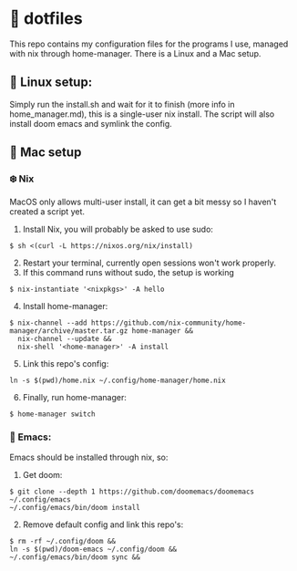 # 📓 dotfiles

This repo contains my configuration files for the programs I use, managed with nix through home-manager.
There is a Linux and a Mac setup.

## 🐧 Linux setup:
Simply run the install.sh and wait for it to finish (more info in home_manager.md), this
is a single-user nix install. The script will also install doom emacs and 
symlink the config.
## 🍎 Mac setup
### ❄️ Nix
MacOS only allows multi-user install, it can get a bit messy so I haven't
created a script yet.

1. Install Nix, you will probably be asked to use sudo: 
```
$ sh <(curl -L https://nixos.org/nix/install)
```
2. Restart your terminal, currently open sessions won't work properly.
3. If this command runs without sudo, the setup is working
```
$ nix-instantiate '<nixpkgs>' -A hello
```
4. Install home-manager:
```
$ nix-channel --add https://github.com/nix-community/home-manager/archive/master.tar.gz home-manager &&
  nix-channel --update &&
  nix-shell '<home-manager>' -A install
```
5. Link this repo's config:
```
ln -s $(pwd)/home.nix ~/.config/home-manager/home.nix
```
6. Finally, run home-manager:
```
$ home-manager switch
```
### 🐃 Emacs:
Emacs should be installed through nix, so:
1. Get doom:
```
$ git clone --depth 1 https://github.com/doomemacs/doomemacs ~/.config/emacs
~/.config/emacs/bin/doom install
```
2. Remove default config and link this repo's:
```
$ rm -rf ~/.config/doom &&
ln -s $(pwd)/doom-emacs ~/.config/doom &&
~/.config/emacs/bin/doom sync &&
```
